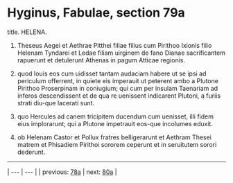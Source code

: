 # Hyginus, Fabulae, section 79a

title. HELENA.



1. Theseus Aegei et Aethrae Pitthei filiae filius cum Pirithoo Ixionis filio Helenam Tyndarei et Ledae filiam uirginem de fano Dianae sacrificantem rapuerunt et detulerunt Athenas in pagum Atticae regionis.



2. quod Iouis eos cum uidisset tantam audaciam habere ut se ipsi ad periculum offerrent, in quiete eis imperauit ut peterent ambo a Plutone Pirithoo Proserpinam in coniugium; qui cum per insulam Taenariam ad inferos descendissent et de qua re uenissent indicarent Plutoni, a furiis strati diu-que lacerati sunt.



3. quo Hercules ad canem tricipitem ducendum cum uenisset, illi fidem eius implorarunt; qui a Plutone impetrauit eos-que incolumes eduxit.



4. ob Helenam Castor et Pollux fratres belligerarunt et Aethram Thesei matrem et Phisadiem Pirithoi sororem ceperunt et in seruitutem sorori dederunt.



---

| --- | --- |
| previous: [78a](../78a/) | next: [80a](../80a/) |